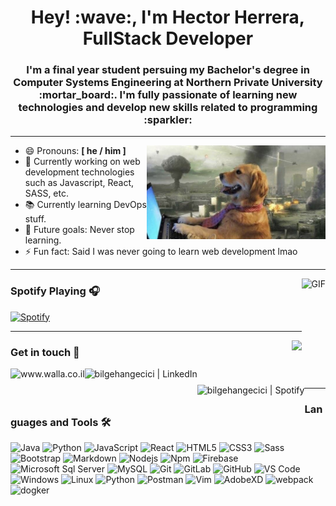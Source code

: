 <h1 align="center">Hey! :wave:, I'm Hector Herrera, FullStack Developer</h1>
<h3 align="center">I'm a final year student persuing my Bachelor's degree in Computer Systems Engineering at Northern Private University :mortar_board:. I'm fully passionate of learning new technologies and develop new skills related to programming :sparkler: </h3>

--- 

<img align="right" alt="doggy" height="150px" src="./images/doggy.jpg" /> 

- 😄 Pronouns: **[ he / him ]** 
- 🌱 Currently working on web development technologies such as Javascript, React, SASS, etc.
- :books: Currently learning DevOps stuff.
- :muscle: Future goals: Never stop learning.
- ⚡ Fun fact: Said I was never going to learn web development lmao

--- 
<img align="right" alt="GIF" height="170px" src="https://media.giphy.com/media/J5B1Y8QZnzXXbLQIBu/giphy.gif" />

### Spotify Playing 🎧 
[![Spotify](https://novatorem.bgstatic.vercel.app/api/spotify)](https://open.spotify.com/user/12167782642) 


---

<img align="right" src="http://estruyf-github.azurewebsites.net/api/VisitorHit?user=hectorsum&repo=DIARS-Restaurant&countColorcountColor&countColor=%237B1E7B"/>

### Get in touch 📝

[<img align="left" alt="www.walla.co.il" height="30px" src="https://www.flaticon.com/svg/static/icons/svg/2996/2996826.svg" />][website]
[<img align="left" alt="bilgehangecici | LinkedIn" height="30px" src="https://www.flaticon.com/svg/static/icons/svg/725/725337.svg"/>][linkedin]
[<img align="left" alt="bilgehangecici | Spotify" height="30px" src="https://www.flaticon.com/svg/static/icons/svg/725/725281.svg" />][Spotify]

<br/>

--- 

### Languages and Tools 🛠 

![Java](http://img.shields.io/badge/-Java-5B4638?style=flat-square&logo=java&logoColor=ffffff)
![Python](http://img.shields.io/badge/-Python-3776AB?style=flat-square&logo=python&logoColor=ffffff)
![JavaScript](https://img.shields.io/badge/-JavaScript-%23F7DF1C?style=flat-square&logo=javascript&logoColor=000000&labelColor=%23F7DF1C&color=%23FFCE5A)
![React](https://img.shields.io/badge/-React-61DAFB?style=flat-square&logo=react&logoColor=ffffff)
![HTML5](https://img.shields.io/badge/-HTML5-%23E44D27?style=flat-square&logo=html5&logoColor=ffffff)
![CSS3](https://img.shields.io/badge/-CSS3-%231572B6?style=flat-square&logo=css3)
![Sass](https://img.shields.io/badge/-Sass-%23CC6699?style=flat-square&logo=sass&logoColor=ffffff)
![Bootstrap](https://img.shields.io/badge/-Bootstrap-563D7C?style=flat-square&logo=Bootstrap)
![Markdown](https://img.shields.io/badge/-Markdown-000000?style=flat-square&logo=markdown)
![Nodejs](https://img.shields.io/badge/-Nodejs-339933?style=flat-square&logo=Node.js&logoColor=ffffff)
![Npm](https://img.shields.io/badge/-npm-CB3837?style=flat-square&logo=npm)
![Firebase](https://img.shields.io/badge/-Firebase-FFCA28?style=flat-square&logo=firebase&logoColor=ffffff)
![Microsoft Sql Server](https://img.shields.io/badge/-Sql%20Server-CC2927?style=flat-square&logo=microsoft-sql-server&logoColor=ffffff)
![MySQL](https://img.shields.io/badge/-MySQL-4479A1?style=flat-square&logo=mysql&logoColor=ffffff)
![Git](https://img.shields.io/badge/-Git-%23F05032?style=flat-square&logo=git&logoColor=%23ffffff)
![GitLab](https://img.shields.io/badge/-GitLab-FCA121?style=flat-square&logo=gitlab)
![GitHub](https://img.shields.io/badge/-GitHub-181717?style=flat-square&logo=github)
![VS Code](http://img.shields.io/badge/-VS%20Code-007ACC?style=flat-square&logo=visual-studio-code&logoColor=ffffff)
![Windows](http://img.shields.io/badge/-Windows-0078D6?style=flat-square&logo=windows&logoColor=ffffff)
![Linux](https://img.shields.io/badge/linux-FCC624?style=flat-square&logo=linux&logoColor=000000)
![Python](https://img.shields.io/badge/python-yellow?style=flat-square&logo=python&logoColor=000000)
![Postman](https://img.shields.io/badge/postman-FF6C37?style=flat-square&logo=postman&logoColor=ffffff)
![Vim](https://img.shields.io/badge/vim-019733?style=flat-square&logo=vim&logoColor=ffffff)
![AdobeXD](https://img.shields.io/badge/adobexd-FF26BE?style=flat-square&logo=adobe-xd&logoColor=ffffff)
![webpack](https://img.shields.io/badge/-webpack-8DD6F9?style=flat-square&logo=webpack&logoColor=ffffff)
![dogker](https://img.shields.io/badge/-Docker-2496ED?style=flat-square&logo=docker&logoColor=ffffff)

[website]: https://hector-herrera.herokuapp.com/
[linkedin]: https://www.linkedin.com/in/hector-herrera-cusi/
[Spotify]: https://open.spotify.com/user/12167782642
